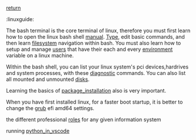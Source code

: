[return](debian) 

:linuxguide:

The bash terminal is the core terminal of linux, therefore you must first learn how to open the linux bash shell [manual](shellmanual). [Type](bash_typing), edit basic commands, and then learn [filesystem](filesystem) navigation within bash. You must also learn how to setup and manage [users](users) that have their each and every [environment](environment) variable on a linux machine.


Within the bash shell, you can list your linux system's pci devices,hardrives and system processes, with these [diagnostic](diagnostic) commands. You can also list all mounted and unmounted [disks](disk_management). 


Learning the basics of [package_installation](package) also is very important.

When you have first installed linux, for a faster boot startup, it is better to change the [grub](grub) efi amd64 settings.

the different professional [roles](roles) for any given information system 

running [python_in_vscode](pythonvscode)


